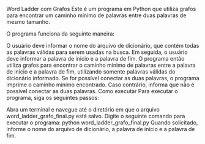 Word Ladder com Grafos
Este é um programa em Python que utiliza grafos para encontrar um caminho mínimo de palavras entre duas palavras de mesmo tamanho.

O programa funciona da seguinte maneira:

O usuário deve informar o nome do arquivo de dicionário, que contém todas as palavras válidas para serem usadas na busca.
Em seguida, o usuário deve informar a palavra de início e a palavra de fim.
O programa então utiliza grafos para encontrar o caminho mínimo de palavras entre a palavra de início e a palavra de fim, utilizando somente palavras válidas do dicionário informado.
Se for possível conectar as duas palavras, o programa imprime o caminho mínimo encontrado. Caso contrário, informa que não é possível conectar as duas palavras.
Como executar
Para executar o programa, siga os seguintes passos:

Abra um terminal e navegue até o diretório em que o arquivo word_ladder_grafo_final.py está salvo.
Digite o seguinte comando para executar o programa: python word_ladder_grafo_final.py
Quando solicitado, informe o nome do arquivo de dicionário, a palavra de início e a palavra de fim.

